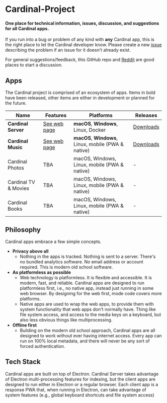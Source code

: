 # Cardinal-Project

#### One place for technical information, issues, discussion, and suggestions for all Cardinal apps.

If you run into a bug or problem of any kind with **any** Cardinal app, this is the right place to let the Cardinal developer know. Please create a new [issue](https://github.com/somebeaver/Cardinal-Project/issues/new) describing the problem if an issue for it doesn't already exist.

For general suggestions/feedback, this GitHub repo and [Reddit](https://old.reddit.com/r/cardinalapps) are good places to start a discussion.

## Apps

The Cardinal project is comprised of an ecosystem of apps. Items in bold have been released, other items are either in development or planned for the future.

Name | Features | Platforms | Releases
------------ | ------------ | ------------- | ------------
**Cardinal Server** | [See web page](https://cardinalapps.xyz/en/cardinal-server) | **macOS**, **Windows**, Linux, Docker | [Downloads](https://github.com/somebeaver/Cardinal-Server)
**Cardinal Music** | [See web page](https://cardinalapps.xyz/en/cardinal-music) | **macOS**, **Windows**, Linux, mobile (PWA & native) | [Downloads](https://github.com/somebeaver/Cardinal-Music)
Cardinal Photos | TBA | macOS, Windows, Linux, mobile (PWA & native) | -
Cardinal TV & Movies | TBA | macOS, Windows, Linux, mobile (PWA & native) | -
Cardinal Books | TBA | macOS, Windows, Linux, mobile (PWA & native) | -

## Philosophy

Cardinal apps embrace a few simple concepts.

- **Privacy above all**
  - Nothing in the apps is tracked. Nothing is sent to a server. There's no bundled analytics software. No email address or account required. This is modern old school software.
- **As platformless as possible**
  - Web technology is platformless. It is flexible and accessible. It is modern, fast, and reliable. Cardinal apps are designed to run platformless first, i.e., no native app, instead just running in some web browser. By designing for the web first, mode code covers more platforms.
  - Native apps are used to wrap the web apps, to provide them with system functionality that web apps don't normally have. Thing like file system access, and access to the media keys on a keyboard, but also less obvious things like multiprocessing.
- **Offline first**
  - Building on the modern old school approach, Cardinal apps are all designed to work without ever having internet access. Every app can run on 100% local metadata, and there will never be any sort of forced authentication.

## Tech Stack

Cardinal apps are built on top of Electron. Cardinal Server takes advantage of Electron multi-processing features for indexing, but the client apps are designed to run either in Electron or a regular browser. Each client app is a response PWA that, when running in Electron, can take advantage of system features (e.g., global keyboard shortcuts and file system access)
